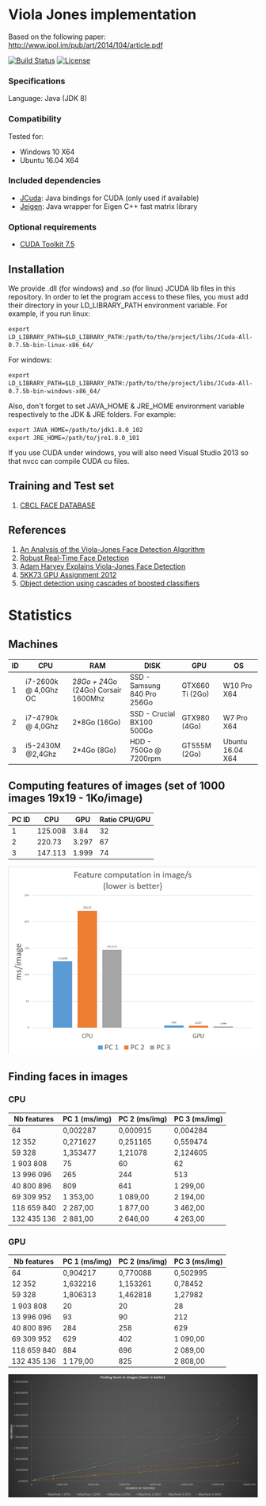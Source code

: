 # Viola Jones implementation

Based on the following paper: http://www.ipol.im/pub/art/2014/104/article.pdf

[![Build Status][travis-image]][travis-url] [![License][license-image]][license-url]

### Specifications

Language: Java (JDK 8)

### Compatibility

Tested for:
* Windows 10 X64
* Ubuntu 16.04 X64

### Included dependencies

* [JCuda](http://www.jcuda.org/): Java bindings for CUDA (only used if available)
* [Jeigen](https://github.com/hughperkins/jeigen): Java wrapper for Eigen C++ fast matrix library

### Optional requirements

* [CUDA Toolkit 7.5](https://developer.nvidia.com/cuda-toolkit) 

## Installation

We provide .dll (for windows) and .so (for linux) JCUDA lib files in this repository.
In order to let the program access to these files, you must add their directory in your LD_LIBRARY_PATH environment variable.
For example, if you run linux:
```
export LD_LIBRARY_PATH=$LD_LIBRARY_PATH:/path/to/the/project/libs/JCuda-All-0.7.5b-bin-linux-x86_64/
```
For windows:
```
export LD_LIBRARY_PATH=$LD_LIBRARY_PATH:/path/to/the/project/libs/JCuda-All-0.7.5b-bin-windows-x86_64/
```

Also, don't forget to set JAVA_HOME & JRE_HOME environment variable respectively to the JDK & JRE folders.
For example:
```
export JAVA_HOME=/path/to/jdk1.8.0_102
export JRE_HOME=/path/to/jre1.8.0_101
```

If you use CUDA under windows, you will also need Visual Studio 2013 so that nvcc can compile CUDA cu files.



## Training and Test set

1. [CBCL FACE DATABASE](http://cbcl.mit.edu/cbcl/software-datasets/FaceData2.html)

## References

1. [An Analysis of the Viola-Jones Face Detection Algorithm](http://www.ipol.im/pub/art/2014/104/article.pdf)
2. [Robust Real-Time Face Detection](http://www.face-rec.org/algorithms/Boosting-Ensemble/16981346.pdf)
3. [Adam Harvey Explains Viola-Jones Face Detection](http://www.makematics.com/research/viola-jones/)
4. [5KK73 GPU Assignment 2012](https://sites.google.com/site/5kk73gpu2012/assignment/viola-jones-face-detection)
5. [Object detection using cascades of boosted classifiers](http://www.die.uchile.cl/ieee-cis/files/RuizdelSolar_T9.pdf)


# Statistics

## Machines

| ID |  CPU | RAM |  DISK | GPU | OS |
| --- | --- | --- | --- | --- | --- |
| 1 | i7-2600k @ 4,0Ghz OC | 2*8Go + 2*4Go (24Go) Corsair 1600Mhz | SSD - Samsung 840 Pro 256Go | GTX660 Ti (2Go) | W10 Pro X64 |
| 2 | i7-4790k @ 4,0Ghz | 2*8Go (16Go) | SSD - Crucial BX100 500Go | GTX980 (4Go) | W7 Pro X64 |
| 3 | i5-2430M @2,4Ghz | 2*4Go (8Go) | HDD - 750Go @ 7200rpm | GT555M (2Go) | Ubuntu 16.04 X64 |

## Computing features of images (set of 1000 images 19x19 - 1Ko/image)

| PC ID | CPU | GPU | Ratio CPU/GPU |
| --- | --- | --- | --- |
| 1 | 125.008 | 3.84 | 32 |
| 2 | 220.73 | 3.297 | 67 |
| 3 | 147.113 | 1.999 | 74 |

[![alt tag](stats/stats2.png)](https://raw.githubusercontent.com/INVASIS/Viola-Jones/master/stats/stats2.png)



## Finding faces in images

### CPU


| Nb features | PC 1 (ms/img) | PC 2 (ms/img) | PC 3 (ms/img) | 
|-------------|----------|----------|----------| 
| 64          | 0,002287 | 0,000915 | 0,004284 | 
| 12 352      | 0,271627 | 0,251165 | 0,559474 | 
| 59 328      | 1,353477 | 1,21078  | 2,124605 | 
| 1 903 808   | 75       | 60       | 62       | 
| 13 996 096  | 265      | 244      | 513      | 
| 40 800 896  | 809      | 641      | 1 299,00 | 
| 69 309 952  | 1 353,00 | 1 089,00 | 2 194,00 | 
| 118 659 840 | 2 287,00 | 1 877,00 | 3 462,00 | 
| 132 435 136 | 2 881,00 | 2 646,00 | 4 263,00 | 

### GPU


| Nb features | PC 1 (ms/img) | PC 2 (ms/img) | PC 3 (ms/img) | 
|-------------|----------|----------|----------| 
| 64          | 0,904217 | 0,770088 | 0,502995 | 
| 12 352      | 1,632216 | 1,153261 | 0,78452  | 
| 59 328      | 1,806313 | 1,462818 | 1,27982  | 
| 1 903 808   | 20       | 20       | 28       | 
| 13 996 096  | 93       | 90       | 212      | 
| 40 800 896  | 284      | 258      | 629      | 
| 69 309 952  | 629      | 402      | 1 090,00 | 
| 118 659 840 | 884      | 696      | 2 089,00 | 
| 132 435 136 | 1 179,00 | 825      | 2 808,00 | 


[![alt tag](stats/stats1.png)](https://raw.githubusercontent.com/INVASIS/Viola-Jones/master/stats/stats1.png)


[travis-url]: https://travis-ci.org/INVASIS/Viola-Jones
[travis-image]: http://img.shields.io/travis/INVASIS/Viola-Jones.svg?style=flat-square
[license-image]: http://img.shields.io/badge/license-MIT-green.svg?style=flat-square
[license-url]: LICENSE
